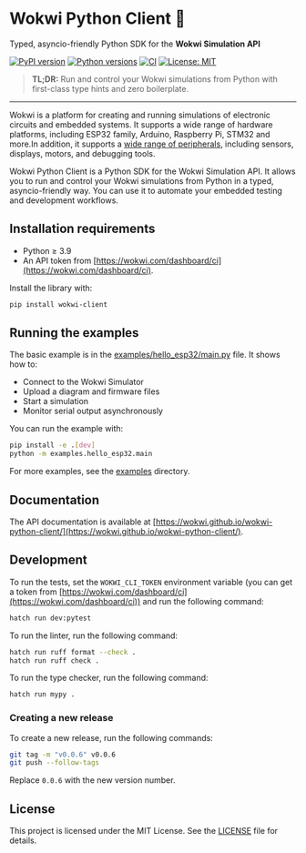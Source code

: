 # Wokwi Python Client 🚀

Typed, asyncio-friendly Python SDK for the **Wokwi Simulation API**

[![PyPI version](https://img.shields.io/pypi/v/wokwi-client?logo=pypi)](https://pypi.org/project/wokwi-client/)
[![Python versions](https://img.shields.io/pypi/pyversions/wokwi-client)](https://pypi.org/project/wokwi-client/)
[![CI](https://github.com/wokwi/wokwi-python-client/actions/workflows/ci.yaml/badge.svg?branch=main)](https://github.com/wokwi/wokwi-python-client/actions/workflows/ci.yaml)
[![License: MIT](https://img.shields.io/github/license/wokwi/wokwi-python-client)](LICENSE)

> **TL;DR:** Run and control your Wokwi simulations from Python with first-class type hints and zero boilerplate.

---

Wokwi is a platform for creating and running simulations of electronic circuits and embedded systems. It supports a wide range of hardware platforms, including ESP32 family, Arduino, Raspberry Pi, STM32 and more.In addition, it supports a [wide range of peripherals](https://docs.wokwi.com/getting-started/supported-hardware), including sensors, displays, motors, and debugging tools.

Wokwi Python Client is a Python SDK for the Wokwi Simulation API. It allows you to run and control your Wokwi simulations from Python in a typed, asyncio-friendly way. You can use it to automate your embedded testing and development workflows.

## Installation requirements

- Python ≥ 3.9
- An API token from [https://wokwi.com/dashboard/ci](https://wokwi.com/dashboard/ci).

Install the library with:
```bash
pip install wokwi-client
```

## Running the examples

The basic example is in the [examples/hello_esp32/main.py](examples/hello_esp32/main.py) file. It shows how to:

- Connect to the Wokwi Simulator
- Upload a diagram and firmware files
- Start a simulation
- Monitor serial output asynchronously

You can run the example with:

```bash
pip install -e .[dev]
python -m examples.hello_esp32.main
```

For more examples, see the [examples](examples) directory.

## Documentation

The API documentation is available at [https://wokwi.github.io/wokwi-python-client/](https://wokwi.github.io/wokwi-python-client/).

## Development

To run the tests, set the `WOKWI_CLI_TOKEN` environment variable (you can get a token from [https://wokwi.com/dashboard/ci](https://wokwi.com/dashboard/ci)) and run the following command:

```bash
hatch run dev:pytest
```

To run the linter, run the following command:

```bash
hatch run ruff format --check .
hatch run ruff check .
```

To run the type checker, run the following command:

```bash
hatch run mypy .
```

### Creating a new release

To create a new release, run the following commands:

```bash
git tag -m "v0.0.6" v0.0.6
git push --follow-tags
```

Replace `0.0.6` with the new version number.


## License

This project is licensed under the MIT License. See the [LICENSE](LICENSE) file for details.
